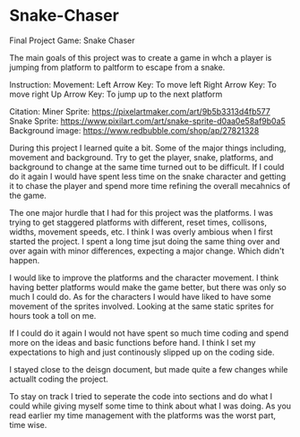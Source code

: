 # Snake-Chaser
Final Project Game: Snake Chaser

The main goals of this project was to create a game in whch a player is jumping from platform to paltform to escape from a snake.

Instruction:
  Movement:
      Left Arrow Key: To move left
      Right Arrow Key: To move right
      Up Arrow Key: To jump up to the next platform
      
Citation:
  Miner Sprite: https://pixelartmaker.com/art/9b5b3313d4fb577
  Snake Sprite: https://www.pixilart.com/art/snake-sprite-d0aa0e58af9b0a5
  Background image: https://www.redbubble.com/shop/ap/27821328

During this project I learned quite a bit. Some of the major things including, movement and background. Try to get the player, snake, platforms, and background to change at the same time turned out to be difficult.
If I could do it again I would have spent less time on the snake character and getting it to chase the player and spend more time refining the overall mecahnics of the game.

The one major hurdle that I had for this project was the platforms. I was trying to get staggered platforms with different, reset times, collisons, widths, movement speeds, etc. I think I was overly ambious when I first started the project. I spent a long time jsut doing the same thing over and over again with minor differences, expecting a major change. Which didn't happen.

I would like to improve the platforms and the character movement. I think having better platforms would make the game better, but there was only so much I could do. As for the characters I would have liked to have some movement of the sprites involved. Looking at the same static sprites for hours took a toll on me. 

If I could do it again I would not have spent so much time coding and spend more on the ideas and basic functions before hand. I think I set my expectations to high and just continously slipped up on the coding side.

I stayed close to the deisgn document, but made quite a few changes while actuallt coding the project.

To stay on track I tried to seperate the code into sections and do what I could while giving myself some time to think about what I was doing. As you read earlier my time management with the platforms was the worst part, time wise. 
